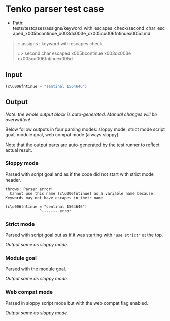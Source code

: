 # Tenko parser test case

- Path: tests/testcases/assigns/keyword_with_escapes_check/second_char_escaped_x005bcontinue_x003dx003e_cx005cu006fntinuex005d.md

> :: assigns : keyword with escapes check
>
> ::> second char escaped x005bcontinue x003dx003e cx005cu006fntinuex005d

## Input

`````js
(c\u006fntinue = "sentinal 1564646")
`````

## Output

_Note: the whole output block is auto-generated. Manual changes will be overwritten!_

Below follow outputs in four parsing modes: sloppy mode, strict mode script goal, module goal, web compat mode (always sloppy).

Note that the output parts are auto-generated by the test runner to reflect actual result.

### Sloppy mode

Parsed with script goal and as if the code did not start with strict mode header.

`````
throws: Parser error!
  Cannot use this name (c\u006fntinue) as a variable name because: Keywords may not have escapes in their name

(c\u006fntinue = "sentinal 1564646")
               ^------- error
`````

### Strict mode

Parsed with script goal but as if it was starting with `"use strict"` at the top.

_Output same as sloppy mode._

### Module goal

Parsed with the module goal.

_Output same as sloppy mode._

### Web compat mode

Parsed in sloppy script mode but with the web compat flag enabled.

_Output same as sloppy mode._
